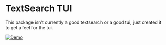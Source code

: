 # TextSearch TUI

This package isn't currently a good textsearch or a good tui, just created it to get a feel for the tui.

[![Demo](https://asciinema.org/a/b32BEUx7NxqGCMoVXU95AQ0RL.svg)](https://asciinema.org/a/b32BEUx7NxqGCMoVXU95AQ0RL)
